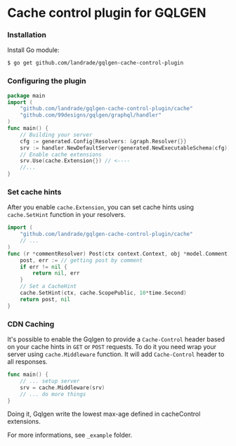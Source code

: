 # Cache control plugin for GQLGEN

### Installation

Install Go module:

```bash
$ go get github.com/landrade/gqlgen-cache-control-plugin
```

### Configuring the plugin

```go
package main
import (
	"github.com/landrade/gqlgen-cache-control-plugin/cache"
	"github.com/99designs/gqlgen/graphql/handler"
)
func main() {
	// Building your server
	cfg := generated.Config{Resolvers: &graph.Resolver{}}
	srv := handler.NewDefaultServer(generated.NewExecutableSchema(cfg))
	// Enable cache extensions
	srv.Use(cache.Extension{}) // <----
	//...
}
```

### Set cache hints

After you enable `cache.Extension`, you can set cache hints using `cache.SetHint` function in your resolvers.

```go
import (
	"github.com/landrade/gqlgen-cache-control-plugin/cache"
	// ...
)
func (r *commentResolver) Post(ctx context.Context, obj *model.Comment) (*model.Post, error) {
    post, err := // getting post by comment
    if err != nil {
        return nil, err
	}
	// Set a CacheHint
	cache.SetHint(ctx, cache.ScopePublic, 10*time.Second)
	return post, nil
}
```

### CDN Caching

It's possible to enable the Gqlgen to provide a `Cache-Control` header based on your cache hints in `GET` or `POST` requests.
To do it you need wrap your server using `cache.Middleware` function. It will add `Cache-Control` header to all responses.


```go
func main() {
	// ... setup server
	srv = cache.Middleware(srv)
	// ... do more things
}
````

Doing it, Gqlgen write the lowest max-age defined in cacheControl extensions.

For more informations, see `_example` folder.
